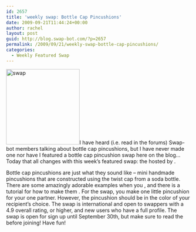 ```yaml
---
id: 2657
title: 'weekly swap: Bottle Cap Pincushions'
date: 2009-09-21T11:44:24+00:00
author: rachel
layout: post
guid: http://blog.swap-bot.com/?p=2657
permalink: /2009/09/21/weekly-swap-bottle-cap-pincushions/
categories:
  - Weekly Featured Swap
---
```

[<img src="http://blog.swap-bot.com/wp-content/uploads/2009/09/swap.jpg" alt="swap" title="swap" width="200" height="205" class="alignleft size-full wp-image-2658" />](http://www.swap-bot.com/swap/show/45084)I have heard (i.e. read in the forums) Swap-bot members talking about bottle cap pincushions, but I have never made one nor have I featured a bottle cap pincushion swap here on the blog&#8230; Today that all changes with this week&#8217;s featured swap: the hosted by . 

Bottle cap pincushions are just what they sound like &#8211; mini handmade pincushions that are constructed using the twist cap from a soda bottle. There are some amazingly adorable examples when you , and there is a tutorial for how to make them . For the swap, you make one little pincushion for your one partner. However, the pincushion should be in the color of your recipient&#8217;s choice. The swap is international and open to swappers with a 4.9 overall rating, or higher, and new users who have a full profile. The swap is open for sign up until September 30th, but make sure to read the before joining! Have fun!